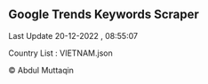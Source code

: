 

## Google Trends Keywords Scraper 
 
Last Update 20-12-2022 , 08:55:07

Country List :
VIETNAM.json



© Abdul Muttaqin 
